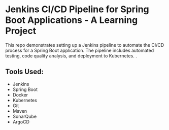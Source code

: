 # Jenkins CI/CD Pipeline for Spring Boot Applications - A Learning Project
This repo demonstrates setting up a Jenkins pipeline to automate the CI/CD process for a Spring Boot application. The pipeline includes automated testing, code quality analysis, and deployment to Kubernetes. .

## Tools Used:
- Jenkins
- Spring Boot
- Docker
- Kubernetes
- Git
- Maven
- SonarQube
- ArgoCD


